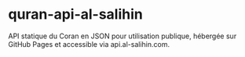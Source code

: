 # quran-api-al-salihin
API statique du Coran en JSON pour utilisation publique, hébergée sur GitHub Pages et accessible via api.al-salihin.com.

